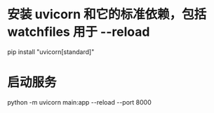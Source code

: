 # 安装 uvicorn 和它的标准依赖，包括 watchfiles 用于 --reload
pip install "uvicorn[standard]"

# 启动服务
python -m uvicorn main:app --reload --port 8000